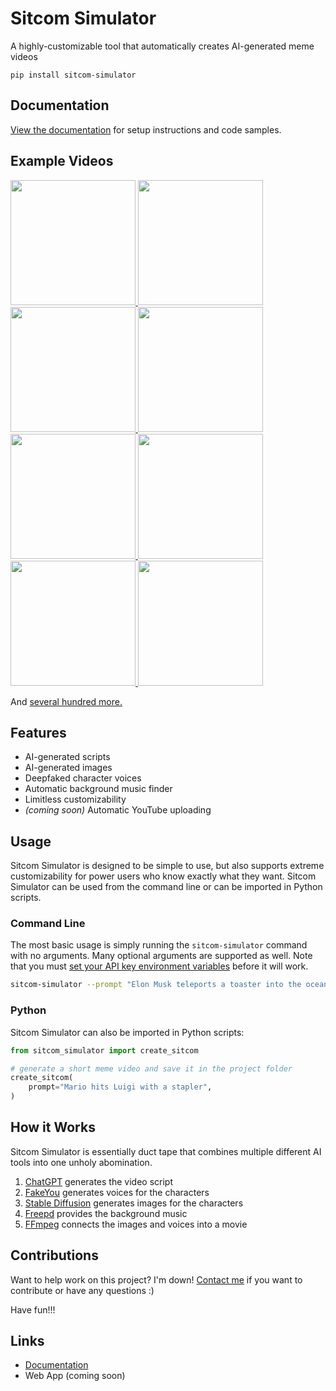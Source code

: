 # Sitcom Simulator
A highly-customizable tool that automatically creates AI-generated meme videos

`pip install sitcom-simulator`

## Documentation

[View the documentation](https://joshmoody24.github.io/sitcom-simulator/) for setup instructions and code samples.

## Example Videos

<p float="left">
    <a href="https://youtube.com/shorts/NQezju-_vtw?si=s2IcfYIhdK6oaE6o">
        <img src="https://joshmoody.org/sitcom-simulator/joe-biden-swole.png" width="200" />
    </a>
    <a href="https://youtube.com/shorts/QNAX7yAnEso?si=g6LtUvFu1_7VjjHJ">
        <img src="https://joshmoody.org/sitcom-simulator/mario-pyramid.png" width="200">
    </a>
    <a href="https://youtube.com/shorts/2JcaKnVGr8A?si=E9tg1SBv_VaHSVPo">
        <img src="https://joshmoody.org/sitcom-simulator/tom-cruise-mustard.png" width="200" />
    </a>
    <a href="https://youtube.com/shorts/7zKuojhaZz4?si=pFHuyQ4uX6j0B9FU">
        <img src="https://joshmoody.org/sitcom-simulator/fred-tax-fraud.png" width="200" />
    </a>
    <a href="https://youtube.com/shorts/IFsYPP_g92I?si=nmy1OKl1jyuB8wa2">
        <img src="https://joshmoody.org/sitcom-simulator/dagoth-ur-trump.png" width="200" />
    </a>
    <a href="https://youtube.com/shorts/TAWfdZyrV68?si=2fn3mAEZKEi8TVc6">
        <img src="https://joshmoody.org/sitcom-simulator/iron-man-sonic.png" width="200" />
    </a>
    <a href="https://youtube.com/shorts/OpU1KsHHJuo?si=L90HAA7cHTYdB-VN">
        <img src="https://joshmoody.org/sitcom-simulator/shrek-donald-left-arm.png" width="200" />
    </a>
    <a href="https://youtube.com/shorts/KGtugZ4U7MA?si=cA6Uds3wOukBFeA4">
        <img src="https://joshmoody.org/sitcom-simulator/mario-cursed.png" width="200">
    </a>
</p>

And [several hundred more.](https://www.youtube.com/@SitcomSimulator/shorts)

## Features
- AI-generated scripts
- AI-generated images
- Deepfaked character voices
- Automatic background music finder
- Limitless customizability
- *(coming soon)* Automatic YouTube uploading

## Usage

Sitcom Simulator is designed to be simple to use, but also supports extreme customizability for power users who know exactly what they want. Sitcom Simulator can be used from the command line or can be imported in Python scripts.

### Command Line

The most basic usage is simply running the `sitcom-simulator` command with no arguments. Many optional arguments are supported as well. Note that you must [set your API key environment variables](#environment-variables) before it will work.

```bash
sitcom-simulator --prompt "Elon Musk teleports a toaster into the ocean" --style "beautiful renaissance oil painting" 
```

### Python

Sitcom Simulator can also be imported in Python scripts:

```python
from sitcom_simulator import create_sitcom

# generate a short meme video and save it in the project folder
create_sitcom(
    prompt="Mario hits Luigi with a stapler",
)
```

## How it Works

Sitcom Simulator is essentially duct tape that combines multiple different AI tools into one unholy abomination.
1. [ChatGPT](https://chat.openai.com/) generates the video script
2. [FakeYou](https://fakeyou.com) generates voices for the characters
3. [Stable Diffusion](https://stability.ai/stable-image) generates images for the characters
4. [Freepd](https://freepd.com/) provides the background music
5. [FFmpeg](https://ffmpeg.org/) connects the images and voices into a movie

## Contributions

Want to help work on this project? I'm down! [Contact me](https://joshmoody.org/contact/) if you want to contribute or have any questions :)

Have fun!!!

## Links

- [Documentation](https://joshmoody24.github.io/sitcom-simulator/)
- Web App (coming soon)